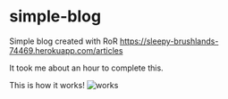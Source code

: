 # simple-blog
Simple blog created with RoR
<https://sleepy-brushlands-74469.herokuapp.com/articles>

It took me about an hour to complete this.

This is how it works!
![works](https://media.giphy.com/media/xT9DPoUlv6bjIIxeuc/giphy.gif)
